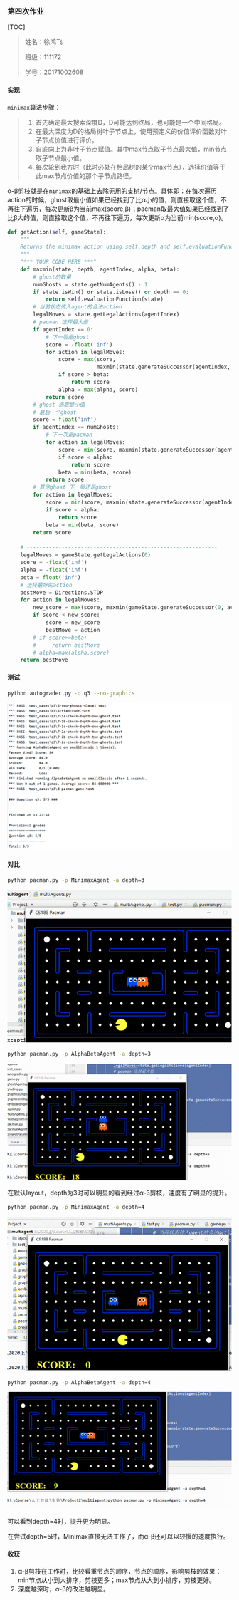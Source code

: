 ### 第四次作业

[TOC]

> 姓名：徐鸿飞
>
> 班级：111172
>
> 学号：20171002608

#### 实现

`minimax`算法步骤：

> 1. 首先确定最大搜索深度D，D可能达到终局，也可能是一个中间格局。
> 2. 在最大深度为D的格局树叶子节点上，使用预定义的价值评价函数对叶子节点价值进行评价。
> 3. 自底向上为非叶子节点赋值。其中max节点取子节点最大值，min节点取子节点最小值。
> 4. 每次轮到我方时（此时必处在格局树的某个max节点），选择价值等于此max节点价值的那个子节点路径。

α-β剪枝就是在`minimax`的基础上去除无用的支树/节点。具体即：在每次遍历action的时候，ghost取最小值如果已经找到了比α小的值，则直接取这个值，不再往下遍历，每次更新β为当前max(score,β)；pacman取最大值如果已经找到了比β大的值，则直接取这个值，不再往下遍历，每次更新α为当前min(score,α)。

```python
def getAction(self, gameState):
    """
    Returns the minimax action using self.depth and self.evaluationFunction
    """
    "*** YOUR CODE HERE ***"
    def maxmin(state, depth, agentIndex, alpha, beta):
        # ghost的数量
        numGhosts = state.getNumAgents() - 1
        if state.isWin() or state.isLose() or depth == 0:
            return self.evaluationFunction(state)
        # 当前状态传入agent的合法action
        legalMoves = state.getLegalActions(agentIndex)
        # pacman 选择最大值
        if agentIndex == 0:
            # 下一层是ghost
            score = -float('inf')
            for action in legalMoves:
                score = max(score,
                            maxmin(state.generateSuccessor(agentIndex, action), depth, agentIndex + 1, alpha, beta))
                if score > beta:
                    return score
                alpha = max(alpha, score)
            return score
        # ghost 选取最小值
        # 最后一个ghost
        score = float('inf')
        if agentIndex == numGhosts:
            # 下一次是pacman
            for action in legalMoves:
                score = min(score, maxmin(state.generateSuccessor(agentIndex, action), depth - 1, 0, alpha, beta))
                if score < alpha:
                    return score
                beta = min(beta, score)
            return score
        # 其他ghost 下一层还是ghost
        for action in legalMoves:
            score = min(score, maxmin(state.generateSuccessor(agentIndex, action), depth, agentIndex + 1, alpha, beta))
            if score < alpha:
                return score
            beta = min(beta, score)
        return score

    # ------------------------------------------------------------
    legalMoves = gameState.getLegalActions(0)
    score = -float('inf')
    alpha = -float('inf')
    beta = float('inf')
    # 选择最好的action
    bestMove = Directions.STOP
    for action in legalMoves:
        new_score = max(score, maxmin(gameState.generateSuccessor(0, action), self.depth, 1, score, beta))
        if score < new_score:
            score = new_score
            bestMove = action
        # if score>=beta:
        #     return bestMove
        # alpha=max(alpha,score)
    return bestMove
```

#### 测试

```bash
python autograder.py -q q3 --no-graphics
```

![image-20200304145556040](第四次作业.assets/image-20200304145556040.png)

#### 对比

```bash
python pacman.py -p MinimaxAgent -a depth=3
```

![](第四次作业.assets/Minimax-3.gif)

```bash
python pacman.py -p AlphaBetaAgent -a depth=3
```

![](第四次作业.assets/AlphaBeta-3.gif)

在默认layout，depth为3时可以明显的看到经过α-β剪枝，速度有了明显的提升。

```bash
python pacman.py -p MinimaxAgent -a depth=4
```

![](第四次作业.assets/Minimax-4.gif)

```bash
python pacman.py -p AlphaBetaAgent -a depth=4
```

![](第四次作业.assets/AlphaBeta-4.gif)

可以看到depth=4时，提升更为明显。

在尝试depth=5时，Minimax直接无法工作了，而α-β还可以以较慢的速度执行。

#### 收获

1. α-β剪枝在工作时，比较看重节点的顺序，节点的顺序，影响剪枝的效果：min节点从小到大排序，剪枝更多；max节点从大到小排序，剪枝更好。
2. 深度越深时，α-β的改进越明显。

